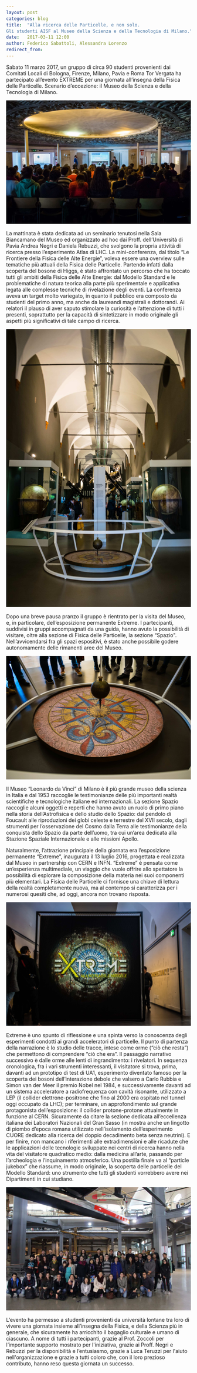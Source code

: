 ```yaml
---
layout: post
categories: blog 
title:  "Alla ricerca delle Particelle, e non solo.
Gli studenti AISF al Museo della Scienza e della Tecnologia di Milano."
date:   2017-03-11 12:00
author: Federico Sabattoli, Alessandra Lorenzo
redirect_from:
---
```


Sabato 11 marzo 2017, un gruppo di circa 90 studenti provenienti dai Comitati Locali di Bologna, Firenze, Milano, Pavia e Roma Tor Vergata ha partecipato all’evento EXTREME per una giornata all’insegna della Fisica delle Particelle. Scenario d’eccezione: il Museo della Scienza e della Tecnologia di Milano.

![Foto 1](/img/eventilocali/2017-extreme/gallery/DSC_1961_20170311.jpeg)

La mattinata è stata dedicata ad un seminario tenutosi nella Sala Biancamano del Museo ed organizzato ad hoc dai Proff. dell’Università di Pavia Andrea Negri e Daniela Rebuzzi, che svolgono la propria attività di ricerca presso l’esperimento Atlas di LHC. La mini-conferenza, dal titolo “Le Frontiere della Fisica delle Alte Energie”, voleva essere una overview sulle tematiche più attuali della Fisica delle Particelle. Partendo infatti dalla scoperta del bosone di Higgs, è stato affrontato un percorso che ha toccato tutti gli ambiti della Fisica delle Alte Energie: dal Modello Standard e le problematiche di natura teorica alla parte più sperimentale e applicativa legata alle complesse tecniche di rivelazione degli eventi. La conferenza aveva un target molto variegato, in quanto il pubblico era composto da studenti del primo anno, ma anche da laureandi magistrali e dottorandi. Ai relatori il plauso di aver saputo stimolare la curiosità e l’attenzione di tutti i presenti, soprattutto per la capacità di sintetizzare in modo originale gli aspetti più significativi di tale campo di ricerca.

![Foto 2](/img/eventilocali/2017-extreme/gallery/DSC_1970_20170311.jpeg)

Dopo una breve pausa pranzo il gruppo è rientrato per la visita del Museo, e, in particolare, dell’esposizione permanente Extreme. I partecipanti, suddivisi in gruppi accompagnati da una guida, hanno avuto la possibilità di visitare, oltre alla sezione di Fisica delle Particelle, la sezione “Spazio". Nell’avvicendarsi fra gli spazi espositivi, è stato anche possibile godere autonomamente delle rimanenti aree del Museo.

![Foto 3](/img/eventilocali/2017-extreme/gallery/DSC_1971_20170311.jpeg)

Il Museo “Leonardo da Vinci” di Milano è il più grande museo della scienza in Italia e dal 1953 raccoglie le testimonianze delle più importanti realtà scientifiche e tecnologiche italiane ed internazionali. La sezione Spazio raccoglie alcuni oggetti e reperti che hanno avuto un ruolo di primo piano nella storia dell’Astrofisica e dello studio dello Spazio: dal pendolo di Foucault alle riproduzioni dei globi celeste e terrestre del XVII secolo, dagli strumenti per l’osservazione del Cosmo dalla Terra alle testimonianze della conquista dello Spazio da parte dell’uomo, tra cui un’area dedicata alla Stazione Spaziale Internazionale e alle missioni Apollo.

Naturalmente, l’attrazione principale della giornata era l’esposizione permanente “Extreme”, inaugurata il 13 luglio 2016, progettata e realizzata dal Museo in partnership con CERN e INFN. “Extreme” è pensata come un’esperienza multimediale, un viaggio che vuole offrire allo spettatore la possibilità di esplorare la composizione della materia nei suoi componenti più elementari. La Fisica delle Particelle ci fornisce una chiave di lettura della realtà completamente nuova, ma al contempo si caratterizza per i numerosi quesiti che, ad oggi, ancora non trovano risposta.

![Foto 4](/img/eventilocali/2017-extreme/gallery/DSC_1981_20170311.jpeg)

Extreme è uno spunto di riflessione e una spinta verso la conoscenza degli esperimenti condotti ai grandi acceleratori di particelle. Il punto di partenza della narrazione è lo studio delle tracce, intese come orme (“ciò che resta”) che permettono di comprendere “ciò che era”. Il passaggio narrativo successivo è dalle orme alle lenti di ingrandimento: i rivelatori. In sequenza cronologica, fra i vari strumenti interessanti, il visitatore si trova, prima, davanti ad un prototipo di test di UA1, esperimento diventato famoso per la scoperta dei bosoni dell’interazione debole che valsero a Carlo Rubbia e Simon van der Meer il premio Nobel nel 1984, e successivamente davanti ad un sistema acceleratore a radiofrequenza con cavità risonante, utilizzato a LEP (il collider elettrone-positrone che fino al 2000 era ospitato nel tunnel oggi occupato da LHC); per terminare, un approfondimento sul grande protagonista dell’esposizione: il collider protone-protone attualmente in funzione al CERN. Sicuramente da citare la sezione dedicata all’eccellenza italiana dei Laboratori Nazionali del Gran Sasso (in mostra anche un lingotto di piombo d’epoca romana utilizzato nell’isolamento dell’esperimento CUORE dedicato alla ricerca del doppio decadimento beta senza neutrini). E per finire, non mancano i riferimenti alle extradimensioni e alle ricadute che le applicazioni delle tecnologie sviluppate nei centri di ricerca hanno nella vita del visitatore quadratico medio: dalla medicina all’arte, passando per l’archeologia e l’inquinamento atmosferico. Una postilla finale va al “particle jukebox” che riassume, in modo originale, la scoperta delle particelle del Modello Standard: uno strumento che tutti gli studenti vorrebbero avere nei Dipartimenti in cui studiano.

![Foto 5](/img/eventilocali/2017-extreme/gallery/IMG-20170311-WA0020.jpeg)

L’evento ha permesso a studenti provenienti da università lontane tra loro di vivere una giornata insieme all’insegna della Fisica, e della Scienza più in generale, che sicuramente ha arricchito il bagaglio culturale e umano di ciascuno. A nome di tutti i partecipanti, grazie al Prof. Zoccoli per l’importante supporto mostrato per l'iniziativa, grazie ai Proff. Negri e Rebuzzi per la disponibilità e l’entusiasmo, grazie a Luca Teruzzi per l'aiuto nell'organizzazione e grazie a tutti coloro che, con il loro prezioso contributo, hanno reso questa giornata un successo.

<!--
<h4>Foto dell'evento</h4>

<ul class="slider">
    <ul class="slides" style="height: auto;">
        {% for image in site.static_files %}
        {% if image.path contains "img/eventilocali/2017-extreme/gallery" %}
        <li>
            <a href="#{{ site.baseurl }}{{ image.path }}!">
                <img src="{{ site.baseurl }}{{ image.path }}">
            </a>
        </li>
        {% endif %}
        {% endfor %}
    </ul>
</ul> -->

<!-- <div class="carousel">
    {% for image in site.static_files %}
    {% if image.path contains "img/eventilocali/2017-extreme/gallery" %}
        <a class="carousel-item" href="#{{ site.baseurl }}{{ image.path }}!">
            <img src="{{ site.baseurl }}{{ image.path }}">
        </a>
    {% endif %}
    {% endfor %}
</div> -->
